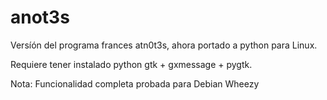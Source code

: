 anot3s
======

Versíón del programa frances atn0t3s, ahora portado a python para Linux.

Requiere tener instalado python gtk + gxmessage + pygtk.

Nota: Funcionalidad completa probada para Debian Wheezy
